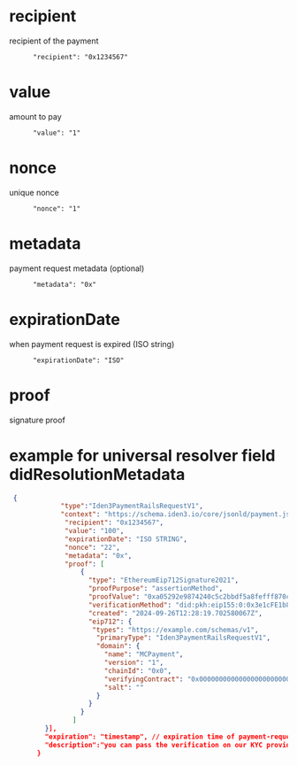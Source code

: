 # recipient

recipient of the payment

```
      "recipient": "0x1234567"
```

# value 

amount to pay 

```
      "value": "1"
```

# nonce

unique nonce

```
      "nonce": "1"
```

# metadata

payment request metadata (optional)

```
      "metadata": "0x"
```

# expirationDate

when payment request is expired (ISO string)

```
      "expirationDate": "ISO"
```

# proof 

signature proof

# example for universal resolver field didResolutionMetadata
```json
 {
             "type":"Iden3PaymentRailsRequestV1",
             "context": "https://schema.iden3.io/core/jsonld/payment.jsonld#Iden3PaymentRailsRequestV1",
              "recipient": "0x1234567",
              "value": "100",
              "expirationDate": "ISO STRING",
              "nonce": "22",
              "metadata": "0x",
              "proof": [
			      {
			        "type": "EthereumEip712Signature2021",
			        "proofPurpose": "assertionMethod",
			        "proofValue": "0xa05292e9874240c5c2bbdf5a8fefff870c9fc801bde823189fc013d8ce39c7e5431bf0585f01c7e191ea7bbb7110a22e018d7f3ea0ed81a5f6a3b7b828f70f2d1c", // signature
			        "verificationMethod": "did:pkh:eip155:0:0x3e1cFE1b83E7C1CdB0c9558236c1f6C7B203C34e#blockchainAccountId",
			        "created": "2024-09-26T12:28:19.702580067Z",
			        "eip712": {
			         "types": "https://example.com/schemas/v1",
			          "primaryType": "Iden3PaymentRailsRequestV1",
			          "domain": {
			            "name": "MCPayment",
			            "version": "1",
			            "chainId": "0x0",
			            "verifyingContract": "0x0000000000000000000000000000000000000000",
			            "salt": ""
			          }
			        }
			      }
			    ]
         }],
         "expiration": "timestamp", // expiration time of payment-request
         "description":"you can pass the verification on our KYC provider by following the next link",
       }
```
